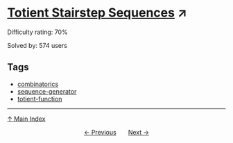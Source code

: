# [Totient Stairstep Sequences](https://projecteuler.net/problem=337) ↗️

Difficulty rating: 70%

Solved by: 574 users
## Tags

- [combinatorics](../tags/combinatorics.md)
- [sequence-generator](../tags/sequence-generator.md)
- [totient-function](../tags/totient-function.md)



---

[↑ Main Index](../README.md)


<div align=center><a href='336.md'>← Previous</a> &nbsp;&nbsp; &nbsp;&nbsp;  <a href='338.md'>Next →</a></div>
